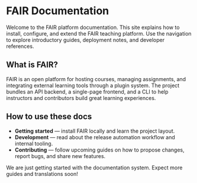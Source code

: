 # FAIR Documentation

Welcome to the FAIR platform documentation. This site explains how to install,
configure, and extend the FAIR teaching platform. Use the navigation to explore
introductory guides, deployment notes, and developer references.

## What is FAIR?

FAIR is an open platform for hosting courses, managing assignments, and
integrating external learning tools through a plugin system. The project bundles
an API backend, a single-page frontend, and a CLI to help instructors and
contributors build great learning experiences.

## How to use these docs

- **Getting started** — install FAIR locally and learn the project layout.
- **Development** — read about the release automation workflow and internal
  tooling.
- **Contributing** — follow upcoming guides on how to propose changes, report
  bugs, and share new features.

We are just getting started with the documentation system. Expect more guides
and translations soon!
